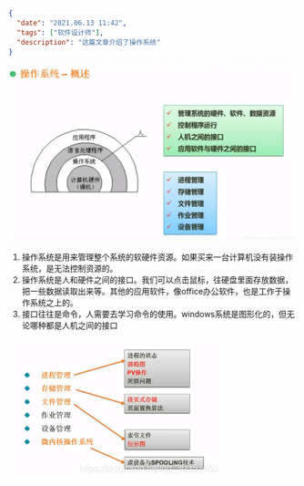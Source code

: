 ```json
{
  "date": "2021.06.13 11:42",
  "tags": ["软件设计师"],
  "description": "这篇文章介绍了操作系统"
}
```

![在这里插入图片描述](../../../assets/content/ruankao/sjs/3.01/01.png)
1. 操作系统是用来管理整个系统的软硬件资源。如果买来一台计算机没有装操作系统，是无法控制资源的。
2. 操作系统是人和硬件之间的接口。我们可以点击鼠标，往硬盘里面存放数据，把一些数据读取出来等。其他的应用软件，像office办公软件，也是工作于操作系统之上的。
3. 接口往往是命令，人需要去学习命令的使用。windows系统是图形化的，但无论哪种都是人机之间的接口

![在这里插入图片描述](../../../assets/content/ruankao/sjs/3.01/02.png)

